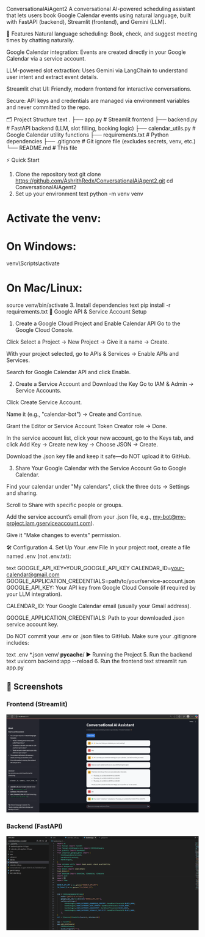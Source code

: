 ConversationalAiAgent2
A conversational AI-powered scheduling assistant that lets users book Google Calendar events using natural language, built with FastAPI (backend), Streamlit (frontend), and Gemini (LLM).

🚀 Features
Natural language scheduling: Book, check, and suggest meeting times by chatting naturally.

Google Calendar integration: Events are created directly in your Google Calendar via a service account.

LLM-powered slot extraction: Uses Gemini via LangChain to understand user intent and extract event details.

Streamlit chat UI: Friendly, modern frontend for interactive conversations.

Secure: API keys and credentials are managed via environment variables and never committed to the repo.

🗂️ Project Structure
text
.
├── app.py              # Streamlit frontend
├── backend.py          # FastAPI backend (LLM, slot filling, booking logic)
├── calendar_utils.py   # Google Calendar utility functions
├── requirements.txt    # Python dependencies
├── .gitignore          # Git ignore file (excludes secrets, venv, etc.)
└── README.md           # This file

⚡ Quick Start
1. Clone the repository
text
git clone https://github.com/AshrithRedx/ConversationalAiAgent2.git
cd ConversationalAiAgent2
2. Set up your environment
text
python -m venv venv
# Activate the venv:
# On Windows:
venv\Scripts\activate
# On Mac/Linux:
source venv/bin/activate
3. Install dependencies
text
pip install -r requirements.txt
🔑 Google API & Service Account Setup
1. Create a Google Cloud Project and Enable Calendar API
Go to the Google Cloud Console.

Click Select a Project → New Project → Give it a name → Create.

With your project selected, go to APIs & Services → Enable APIs and Services.

Search for Google Calendar API and click Enable.

2. Create a Service Account and Download the Key
Go to IAM & Admin → Service Accounts.

Click Create Service Account.

Name it (e.g., "calendar-bot") → Create and Continue.

Grant the Editor or Service Account Token Creator role → Done.

In the service account list, click your new account, go to the Keys tab, and click Add Key → Create new key → Choose JSON → Create.

Download the .json key file and keep it safe—do NOT upload it to GitHub.

3. Share Your Google Calendar with the Service Account
Go to Google Calendar.

Find your calendar under "My calendars", click the three dots → Settings and sharing.

Scroll to Share with specific people or groups.

Add the service account’s email (from your .json file, e.g., my-bot@my-project.iam.gserviceaccount.com).

Give it "Make changes to events" permission.

🛠️ Configuration
4. Set Up Your .env File
In your project root, create a file named .env (not .env.txt):

text
GOOGLE_API_KEY=YOUR_GOOGLE_API_KEY
CALENDAR_ID=your-calendar@gmail.com
GOOGLE_APPLICATION_CREDENTIALS=path/to/your/service-account.json
GOOGLE_API_KEY: Your API key from Google Cloud Console (if required by your LLM integration).

CALENDAR_ID: Your Google Calendar email (usually your Gmail address).

GOOGLE_APPLICATION_CREDENTIALS: Path to your downloaded .json service account key.

Do NOT commit your .env or .json files to GitHub.
Make sure your .gitignore includes:

text
.env
*.json
venv/
__pycache__/
▶️ Running the Project
5. Run the backend
text
uvicorn backend:app --reload
6. Run the frontend
text
streamlit run app.py

## 📸 Screenshots

### Frontend (Streamlit)
![Frontend Screenshot](sample1.png)

### Backend (FastAPI)
![Backend Screenshot](sample2.png)
 


